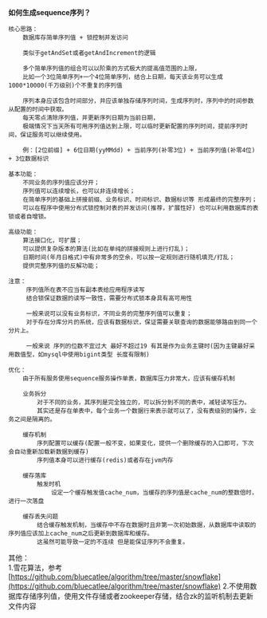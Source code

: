 **如何生成sequence序列？**

    核心思路：              
        数据库存简单序列值 + 锁控制并发访问
        
        类似于getAndSet或者getAndIncrement的逻辑
               
        多个简单序列值的组合可以以阶乘的方式极大的提高值范围的上限，
        比如一个3位简单序列+一个4位简单序列，结合上日期，每天该业务可以生成1000*10000(千万级别)个不重复的序列值
        
        序列本身应该包含时间部分，并应该单独存储序列时间，生成序列时，序列中的时间参数从配置的时间中获取。
        每天零点清除序列值，并更新序列日期为当前日期，
        极端情况下当天所有可用序列值达到上限，可以临时更新配置的序列时间，提前序列时间，保证服务可以继续使用。
        
        例：[2位前缀] + 6位日期(yyMMdd) + 当前序列(补零3位) + 当前序列值(补零4位) + 3位数据标识 
        
    基本功能：   
        不同业务的序列值应该分开；       
        序列值可以连续增长，也可以非连续增长；
        在简单序列的基础上拼接前缀、业务标识、时间标识、数据标识等 形成最终的完整序列；
        可以在程序中使用分布式锁控制对表的并发访问(推荐，扩展性好) 也可以利用数据库的表锁或者自增锁。
        
    高级功能：
        算法接口化，可扩展；
        可以提供复杂版本的算法(比如在单纯的拼接规则上进行打乱)；
        日期时间(年月日格式)中有非常多的空余，可以按一定规则进行随机填充/打乱；
        提供完整序列值的反解功能；
            
    注意：
         序列值所在表不应当有副本表给应用程序读写
         结合锁保证数据的读写一致性，需要分布式锁本身具有高可用性    
         
         一般来说可以没有业务标识，不同业务的完整序列值可以重复；
         对于存在分库分片的系统，应该有数据标识，保证需要关联查询的数据能够路由到同一个分片上。
         
         一般来说 序列的位数不宜过大 最好不超过19 有其是作为业务主键时(因为主键最好采用数值型，如mysql中使用bigint类型 长度有限制)
        
    优化：
        由于所有服务使用sequence服务操作单表，数据库压力非常大，应该有缓存机制
        
        业务拆分
            对于不同的业务，其序列是完全独立的，可以拆分到不同的表中，减轻读写压力。
            其实还是存在单表中，每个业务一个数据行来表示就可以了，没有表级别的操作，业务之间是隔离的。
    
        缓存机制
            序列配置可以缓存(配置一般不变，如果变化，提供一个删除缓存的入口即可，下次会自动重新加载新数据到缓存)
            序列值本身可以进行缓存(redis)或者存在jvm内存
            
        缓存落库
            触发时机
                设定一个缓存触发值cache_num，当缓存的序列值是cache_num的整数倍时，进行一次落盘
            
        缓存丢失问题        
            结合缓存触发机制，当缓存中不存在数据时且非第一次初始数据，从数据库中读取的序列值应该加上cache_num之后更新到数据库和缓存。
            这虽然可能导致一定的不连续 但是能保证序列不会重复。
            
   其他：  
        1.雪花算法，参考[https://github.com/bluecatlee/algorithm/tree/master/snowflake](https://github.com/bluecatlee/algorithm/tree/master/snowflake)
        2.不使用数据库存储序列值，使用文件存储或者zookeeper存储，结合zk的监听机制去更新文件内容       